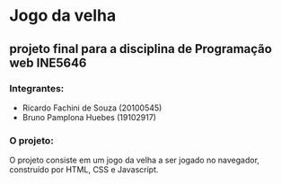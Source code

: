 # Jogo da velha

## projeto final para a disciplina de Programação web INE5646

### Integrantes:
- Ricardo Fachini de Souza (20100545)
- Bruno Pamplona Huebes (19102917)

### O projeto:

O projeto consiste em um jogo da velha a ser jogado no navegador, construído por HTML, CSS e Javascript.
